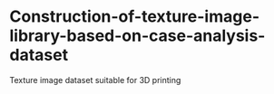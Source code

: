 # Construction-of-texture-image-library-based-on-case-analysis-dataset
Texture image dataset suitable for 3D printing
